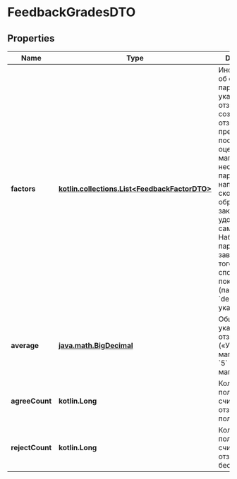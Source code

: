 
# FeedbackGradesDTO

## Properties
| Name | Type | Description | Notes |
| ------------ | ------------- | ------------- | ------------- |
| **factors** | [**kotlin.collections.List&lt;FeedbackFactorDTO&gt;**](FeedbackFactorDTO.md) | Информация об оценках по параметрам, указанных в отзыве.  При создании отзыва автору предлагается поставить оценки магазину по нескольким параметрам: например, за скорость обработки заказа или удобство самовывоза. Набор параметров зависит от того, какой способ покупки (параметр &#x60;delivery&#x60;) указал автор.  |  |
| **average** | [**java.math.BigDecimal**](java.math.BigDecimal.md) | Общая оценка, указанная в отзыве: от &#x60;1&#x60; («Ужасный магазин») до &#x60;5&#x60; («Отличный магазин»). |  [optional] |
| **agreeCount** | **kotlin.Long** | Количество пользователей, считающих отзыв полезным. |  [optional] |
| **rejectCount** | **kotlin.Long** | Количество пользователей, считающих отзыв бесполезным. |  [optional] |



